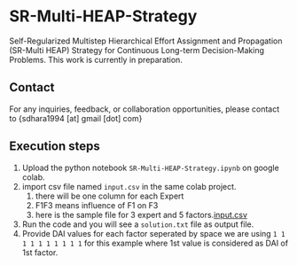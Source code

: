 # SR-Multi-HEAP-Strategy
Self-Regularized Multistep Hierarchical Effort Assignment and Propagation (SR-Multi HEAP) Strategy for Continuous Long-term Decision-Making Problems.
This work is currently in preparation.

## Contact
For any inquiries, feedback, or collaboration opportunities, please contact to {sdhara1994 [at] gmail [dot] com}

## Execution steps
1. Upload the python notebook `SR-Multi-HEAP-Strategy.ipynb` on google colab.
2. import csv file named `input.csv` in the same colab project.
    1. there will be one column for each Expert 
    2. F1F3 means influence of F1 on F3
    3. here is the sample file for 3 expert and 5 factors.[input.csv](./input.csv)
3. Run the code and you will see a `solution.txt` file as output file.
4. Provide DAI values for each factor seperated by space we are using `1 1 1 1 1 1 1 1 1 1` for this example where 1st value is considered as DAI of 1st factor.

